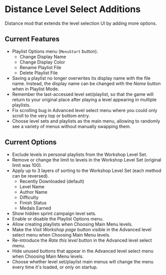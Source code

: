 # Distance Level Select Additions

Distance mod that extends the level selection UI by adding more options.

## Current Features

* Playlist Options menu (`MenuStart` button).
	* Change Display Name
	* Change Display Color
	* Rename Playlist File
	* Delete Playlist File
* Saving a playlist no longer overwrites its display name with the file name. Instead, the display name can be changed with the *Name* button when in Playlist Mode.
* Remember the last-accessed level set/playlist, so that the game will return to your original place after playing a level appearing in multiple playlists.
* Fix scrolling bug in Advanced level select menu where you could only scroll to the very top or bottom entry.
* Choose level sets and playlists as the main menu, allowing to randomly see a variety of menus without manually swapping them.

## Current Options

* Exclude levels in personal playlists from the Workshop Level Set.
* Remove or change the limit to levels in the Workshop Level Set (original limit was 100).
* Apply up to 3 layers of sorting to the Workshop Level Set (each method can be reversed).
    * Recently Downloaded (default)
	* Level Name
	* Author Name
	* Difficulty
	* Finish Status
	* Medals Earned
* Show hidden sprint campaign level sets.
* Enable or disable the Playlist Options menu.
* Allow creating playlists when Choosing Main Menu levels.
* Make the *Visit Workshop page* button visible in the Advanced level select menu when Choosing Main Menu levels.
* Re-introduce the *Rate this level* button in the Advanced level select menu.
* Hide unused buttons that appear in the Advanced level select menu when Choosing Main Menu levels.
* Choose whether level set/playlist main menus will change the menu every time it's loaded, or only on startup.
